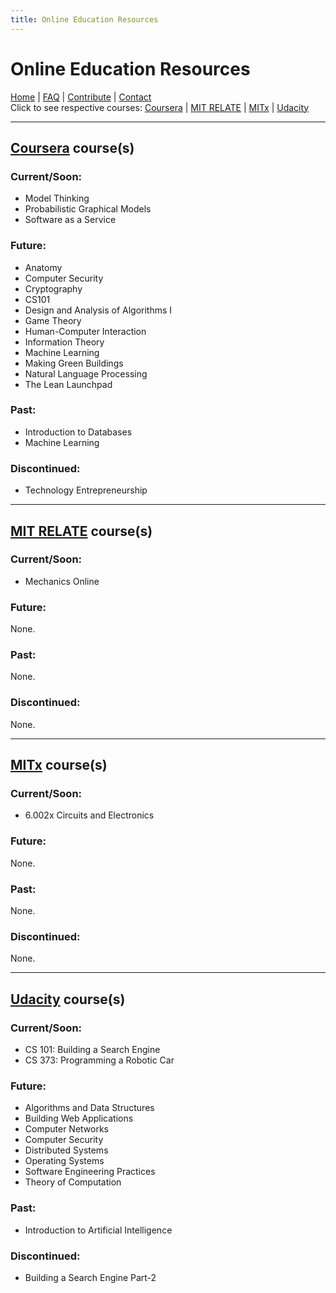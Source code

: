 ```yaml
---
title: Online Education Resources
---
```


# Online Education Resources
[Home](http://amberj.github.com/online-edu-resources/ "Online Educational Resources: Home") | [FAQ](http://amberj.github.com/online-edu-resources/faq.html "Online Educational Resources: FAQ") | [Contribute](http://amberj.github.com/online-edu-resources/contribute.html "Online Educational Reqources: Contribute") | [Contact](http://amberj.github.com/online-edu-resources/contact.html "Online Educational Resources: Contact")<br />
Click to see respective courses: [Coursera](#coursera_courses) | [MIT RELATE](#mit_relate_courses) | [MITx](#mitx_courses) | [Udacity](#udacity_courses)

<hr />

## [Coursera](http://www.coursera.org/ "Coursera") course(s)
### Current/Soon:
* Model Thinking
* Probabilistic Graphical Models
* Software as a Service

### Future:
* Anatomy
* Computer Security
* Cryptography
* CS101
* Design and Analysis of Algorithms I
* Game Theory
* Human-Computer Interaction
* Information Theory
* Machine Learning
* Making Green Buildings
* Natural Language Processing
* The Lean Launchpad

### Past:
* Introduction to Databases
* Machine Learning

### Discontinued:
* Technology Entrepreneurship

<hr />

## [MIT RELATE](http://relate.mit.edu/ "MIT RELATE") course(s)
### Current/Soon:
* Mechanics Online

### Future:
None.

### Past:
None.

### Discontinued:
None.

<hr />

## [MITx](http://mitx.mit.edu/ "MITx") course(s)
### Current/Soon:
* 6.002x Circuits and Electronics

### Future:
None.

### Past:
None.

### Discontinued:
None.

<hr />

## [Udacity](http://www.udacity.com/ "Udacity") course(s)
### Current/Soon:
* CS 101: Building a Search Engine
* CS 373: Programming a Robotic Car

### Future:
* Algorithms and Data Structures
* Building Web Applications
* Computer Networks
* Computer Security
* Distributed Systems
* Operating Systems
* Software Engineering Practices
* Theory of Computation

### Past:
* Introduction to Artificial Intelligence

### Discontinued:
* Building a Search Engine Part-2
